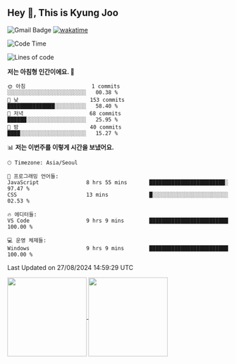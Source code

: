 
## Hey 👋, This is Kyung Joo

![Gmail Badge](https://img.shields.io/badge/Gmail-d14836?style=flat-square&logo=Gmail&logoColor=white&link=mailto:joou3982@gmail.com)
[![wakatime](https://wakatime.com/badge/user/018d1ca9-f45f-41c7-8716-a5f010f313d0.svg)](https://wakatime.com/@018d1ca9-f45f-41c7-8716-a5f010f313d0)


<!--START_SECTION:waka-->
![Code Time](http://img.shields.io/badge/Code%20Time-104%20hrs%2013%20mins-blue)

![Lines of code](https://img.shields.io/badge/%EC%A0%80%EB%8A%94%20%EC%97%AC%ED%83%9C%EA%B9%8C%EC%A7%80%20-89.8%20thousand%20%EC%A4%84%EC%9D%98%20%EC%BD%94%EB%93%9C%EB%A5%BC%20%EC%9E%91%EC%84%B1%ED%96%88%EC%96%B4%EC%9A%94.-blue)

**저는 아침형 인간이에요. 🐤** 

```text
🌞 아침                     1 commits           ░░░░░░░░░░░░░░░░░░░░░░░░░   00.38 % 
🌆 낮　                     153 commits         ███████████████░░░░░░░░░░   58.40 % 
🌃 저녁                     68 commits          ██████░░░░░░░░░░░░░░░░░░░   25.95 % 
🌙 밤　                     40 commits          ████░░░░░░░░░░░░░░░░░░░░░   15.27 % 
```


📊 **저는 이번주를 이렇게 시간을 보냈어요.** 

```text
🕑︎ Timezone: Asia/Seoul

💬 프로그래밍 언어들: 
JavaScript               8 hrs 55 mins       ████████████████████████░   97.47 % 
CSS                      13 mins             █░░░░░░░░░░░░░░░░░░░░░░░░   02.53 % 

🔥 에디터들: 
VS Code                  9 hrs 9 mins        █████████████████████████   100.00 % 

💻 운영 체제들: 
Windows                  9 hrs 9 mins        █████████████████████████   100.00 % 
```


 Last Updated on 27/08/2024 14:59:29 UTC
<!--END_SECTION:waka-->

<a href="https://github.com/kzoou2/github-readme-stats">
  <img height=180 align="center" src="https://github-readme-stats.vercel.app/api?username=kzoou2&show_icons=true&theme=ayu-mirage" />
</a>
<a href="https://github.com/anuraghazra/convoychat">
  <img height=180 align="center" src="https://github-readme-stats.vercel.app/api/top-langs?username=kzoou2&layout=compact&langs_count=8&card_width=320&theme=ayu-mirage" />
</a>


